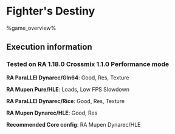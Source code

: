 # Fighter's Destiny 

%game_overview%

## Execution information

### Tested on RA 1.18.0 Crossmix 1.1.0 Performance mode

**RA ParaLLEl Dynarec/Gln64**: Good, Res, Texture

**RA Mupen Pure/HLE**: Loads, Low FPS Slowdown

**RA ParaLLEl Dynarec/Rice**: Good, Res, Texture

**RA Mupen Dynarec/HLE**: Good, Res

**Recommended Core config**: RA Mupen Dynarec/HLE